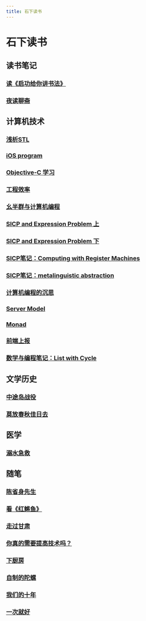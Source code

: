 ```yaml
---
title: 石下读书
---
```


# 石下读书

## 读书笔记

### [读《启功给你讲书法》](./node/2019_12_01_calligraphy_qigong.md)

### [夜读聊斋](./essay/readed_Strange_Tales_from_a_Chinese_Studio.md)

## 计算机技术

### [浅析STL](./computer_programs/PL/generic_programming/generic_programming.md)

### [iOS program](./computer_programs/iOS_program.md)

### [Objective-C 学习](./computer_programs/PL/Objective-C.md)

### [工程效率](./computer_programs/engineering.md)

### [幺半群与计算机编程](./computer_programs/monoid_and_computer_programs.md)

### [SICP and Expression Problem 上](./computer_programs/PL/SICP_and_expression_problem_0.md)

### [SICP and Expression Problem 下](./computer_programs/PL/SICP_and_expression_problem_1.md)

### [SICP笔记：Computing with Register Machines](./computer_programs/PL/Computing_with_Register_Machines.md)

### [SICP笔记：metalinguistic abstraction](./computer_programs/PL/metalinguistic_abstraction.md)

### [计算机编程的沉思](./computer_programs/meditation_of_computer_programs.md)

### [Server Model](./computer_programs/server_model.md)

### [Monad](./computer_programs/monad.md)

### [前端上报](./computer_programs/analytics.md)

### [数学与编程笔记：List with Cycle](./computer_programs/list_with_cycle.md)


## 文学历史

### [中途岛战役](./history/Midway_Island.md)

### [莫放春秋佳日去](./history/teacher.md)

## 医学

### [溺水急救](./medicine/drown.md)

## 随笔

### [陈省身先生](./node/2019_12_29_maths_Chern.md)

### [看《红鳉鱼》](./essay/the_red_Killifish.md)

### [走过甘肃](./essay/Gansu_Province_and_2019/走过甘肃.md)

### [你真的需要提高技术吗？](./essay/badminton_technique.md)

### [下厨房](./essay/cooking.md)

### [自制的陀螺](./essay/gyro.md)

### [我们的十年](./essay/junior_high_school_ten_years.md)

### [一次就好](./essay/single_step.md)

